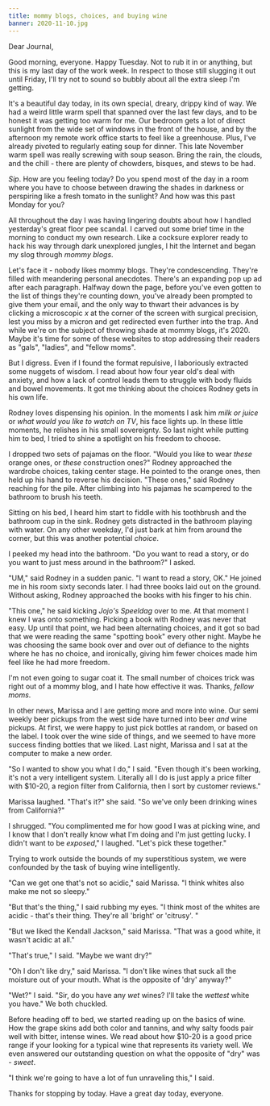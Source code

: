 ```yaml
---
title: mommy blogs, choices, and buying wine
banner: 2020-11-10.jpg
---
```


Dear Journal,

Good morning, everyone.  Happy Tuesday.  Not to rub it in or anything,
but this is my last day of the work week.  In respect to those still
slugging it out until Friday, I'll try not to sound so bubbly about
all the extra sleep I'm getting.

It's a beautiful day today, in its own special, dreary, drippy kind of
way.  We had a weird little warm spell that spanned over the last few
days, and to be honest it was getting too warm for me.  Our bedroom
gets a lot of direct sunlight from the wide set of windows in the
front of the house, and by the afternoon my remote work office starts
to feel like a greenhouse.  Plus, I've already pivoted to regularly
eating soup for dinner.  This late November warm spell was really
screwing with soup season.  Bring the rain, the clouds, and the
chill - there are plenty of chowders, bisques, and stews to be had.

_Sip_.  How are you feeling today?  Do you spend most of the day in a
room where you have to choose between drawing the shades in darkness
or perspiring like a fresh tomato in the sunlight?  And how was this
past Monday for you?

All throughout the day I was having lingering doubts about how I
handled yesterday's great floor pee scandal.  I carved out some brief
time in the morning to conduct my own research.  Like a cocksure
explorer ready to hack his way through dark unexplored jungles, I hit
the Internet and began my slog through _mommy blogs_.

Let's face it - nobody likes mommy blogs.  They're condescending.
They're filled with meandering personal anecdotes.  There's an
expanding pop up ad after each paragraph.  Halfway down the page,
before you've even gotten to the list of things they're counting down,
you've already been prompted to give them your email, and the only way
to thwart their advances is by clicking a microscopic _x_ at the
corner of the screen with surgical precision, lest you miss by a
micron and get redirected even further into the trap.  And while we're
on the subject of throwing shade at mommy blogs, it's 2020.  Maybe
it's time for some of these websites to stop addressing their readers
as "gals", "ladies", and "fellow moms".

But I digress.  Even if I found the format repulsive, I laboriously
extracted some nuggets of wisdom.  I read about how four year old's
deal with anxiety, and how a lack of control leads them to struggle
with body fluids and bowel movements.  It got me thinking about the
choices Rodney gets in his own life.

Rodney loves dispensing his opinion.  In the moments I ask him _milk
or juice_ or _what would you like to watch on TV_, his face lights up.
In these little moments, he relishes in his small sovereignty.  So
last night while putting him to bed, I tried to shine a spotlight on
his freedom to choose.

I dropped two sets of pajamas on the floor.  "Would you like to wear
_these_ orange ones, or _these_ construction ones?"  Rodney approached
the wardrobe choices, taking center stage.  He pointed to the orange
ones, then held up his hand to reverse his decision.  "These ones,"
said Rodney reaching for the pile.  After climbing into his pajamas he
scampered to the bathroom to brush his teeth.

Sitting on his bed, I heard him start to fiddle with his toothbrush
and the bathroom cup in the sink.  Rodney gets distracted in the
bathroom playing with water.  On any other weekday, I'd just bark at
him from around the corner, but this was another potential _choice_.

I peeked my head into the bathroom.  "Do you want to read a story, or
do you want to just mess around in the bathroom?" I asked.

"UM," said Rodney in a sudden panic.  "I want to read a story, OK."
He joined me in his room sixty seconds later.  I had three books laid
out on the ground.  Without asking, Rodney approached the books with
his finger to his chin.

"This one," he said kicking _Jojo's Speeldag_ over to me.  At that
moment I knew I was onto something.  Picking a book with Rodney was
never that easy.  Up until that point, we had been alternating
choices, and it got so bad that we were reading the same "spotting
book" every other night.  Maybe he was choosing the same book over and
over out of defiance to the nights where he has no choice, and
ironically, giving him fewer choices made him feel like he had more
freedom.

I'm not even going to sugar coat it.  The small number of choices
trick was right out of a mommy blog, and I hate how effective it was.
Thanks, _fellow moms_.

In other news, Marissa and I are getting more and more into wine.  Our
semi weekly beer pickups from the west side have turned into beer
_and_ wine pickups.  At first, we were happy to just pick bottles at
random, or based on the label.  I took over the wine side of things,
and we seemed to have more success finding bottles that we liked.
Last night, Marissa and I sat at the computer to make a new order.

"So I wanted to show you what I do," I said.  "Even though it's been
working, it's not a very intelligent system.  Literally all I do is
just apply a price filter with $10-20, a region filter from
California, then I sort by customer reviews."

Marissa laughed.  "That's it?" she said.  "So we've only been drinking
wines from California?"

I shrugged.  "You complimented me for how good I was at picking wine,
and I know that I don't really know what I'm doing and I'm just
getting lucky.  I didn't want to be _exposed_," I laughed.  "Let's
pick these together."

Trying to work outside the bounds of my superstitious system, we were
confounded by the task of buying wine intelligently.

"Can we get one that's not so acidic," said Marissa.  "I think whites
also make me not so sleepy."

"But that's the thing," I said rubbing my eyes.  "I think most of the
whites are acidic - that's their thing.  They're all 'bright' or
'citrusy'. "

"But we liked the Kendall Jackson," said Marissa.  "That was a good
white, it wasn't acidic at all."

"That's true," I said.  "Maybe we want dry?"

"Oh I don't like dry," said Marissa.  "I don't like wines that suck
all the moisture out of your mouth.  What is the opposite of 'dry'
anyway?"

"Wet?" I said.  "Sir, do you have any _wet_ wines?  I'll take the
_wettest_ white you have."  We both chuckled.

Before heading off to bed, we started reading up on the basics of
wine.  How the grape skins add both color and tannins, and why salty
foods pair well with bitter, intense wines.  We read about how $10-20
is a good price range if your looking for a typical wine that
represents its variety well.  We even answered our outstanding
question on what the opposite of "dry" was - _sweet_.

"I think we're going to have a lot of fun unraveling this," I said.

Thanks for stopping by today.  Have a great day today, everyone.
